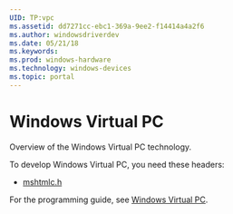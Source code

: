 ```yaml
---
UID: TP:vpc
ms.assetid: dd7271cc-ebc1-369a-9ee2-f14414a4a2f6
ms.author: windowsdriverdev
ms.date: 05/21/18
ms.keywords: 
ms.prod: windows-hardware
ms.technology: windows-devices
ms.topic: portal
---
```


# Windows Virtual PC



Overview of the Windows Virtual PC technology.

To develop Windows Virtual PC, you need these headers:

 * [mshtmlc.h](..\mshtmlc\index.md)

For the programming guide, see [Windows Virtual PC](https://review.docs.microsoft.com/en-us/win32-test/vpc).
